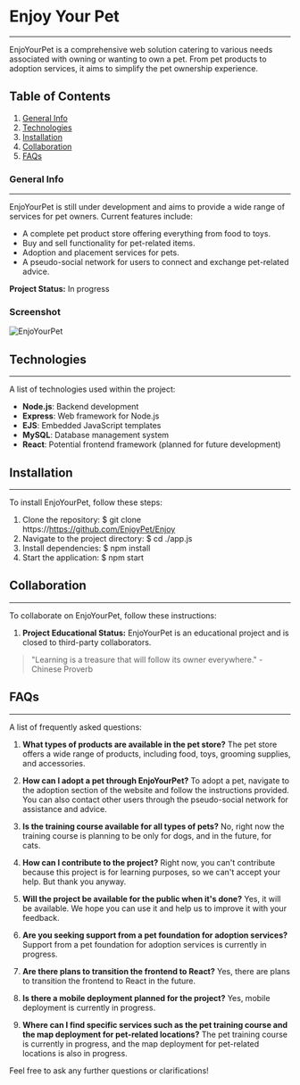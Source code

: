 # Enjoy Your Pet
***

EnjoYourPet is a comprehensive web solution catering to various needs associated with owning or wanting to own a pet. From pet products to adoption services, it aims to simplify the pet ownership experience.

## Table of Contents
1. [General Info](#general-info)
2. [Technologies](#technologies)
3. [Installation](#installation)
4. [Collaboration](#collaboration)
5. [FAQs](#faqs)

### General Info
***
EnjoYourPet is still under development and aims to provide a wide range of services for pet owners. Current features include:

- A complete pet product store offering everything from food to toys.
- Buy and sell functionality for pet-related items.
- Adoption and placement services for pets.
- A pseudo-social network for users to connect and exchange pet-related advice.

**Project Status:** In progress

### Screenshot
![EnjoYourPet](https://www.united-internet.de/fileadmin/user_upload/Brands/Downloads/Logo_IONOS_by.jpg)

## Technologies
***
A list of technologies used within the project:
- **Node.js**: Backend development
- **Express**: Web framework for Node.js
- **EJS**: Embedded JavaScript templates
- **MySQL**: Database management system
- **React**: Potential frontend framework (planned for future development)

## Installation
***
To install EnjoYourPet, follow these steps:

1. Clone the repository:
$ git clone https://https://github.com/EnjoyPet/Enjoy
2. Navigate to the project directory:
$ cd ./app.js
3. Install dependencies:
$ npm install
4. Start the application:
$ npm start

## Collaboration
***
To collaborate on EnjoYourPet, follow these instructions:

1. **Project Educational Status:** EnjoYourPet is an educational project and is closed to third-party collaborators.

> "Learning is a treasure that will follow its owner everywhere." - Chinese Proverb

## FAQs
***
A list of frequently asked questions:

1. **What types of products are available in the pet store?**
The pet store offers a wide range of products, including food, toys, grooming supplies, and accessories.

2. **How can I adopt a pet through EnjoYourPet?**
To adopt a pet, navigate to the adoption section of the website and follow the instructions provided. You can also contact other users through the pseudo-social network for assistance and advice.

3. **Is the training course available for all types of pets?**
No, right now the training course is planning to be only for dogs, and in the future, for cats.

4. **How can I contribute to the project?**
Right now, you can't contribute because this project is for learning purposes, so we can't accept your help. But thank you anyway.

5. **Will the project be available for the public when it's done?**
Yes, it will be available. We hope you can use it and help us to improve it with your feedback.

6. **Are you seeking support from a pet foundation for adoption services?**
Support from a pet foundation for adoption services is currently in progress.

7. **Are there plans to transition the frontend to React?**
Yes, there are plans to transition the frontend to React in the future.

8. **Is there a mobile deployment planned for the project?**
Yes, mobile deployment is currently in progress.

9. **Where can I find specific services such as the pet training course and the map deployment for pet-related locations?**
The pet training course is currently in progress, and the map deployment for pet-related locations is also in progress.

Feel free to ask any further questions or clarifications!
